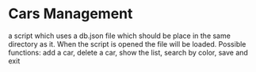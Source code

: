 # Cars Management 
a script which uses a db.json file which should be place in the same directory as it.
When the script is opened the file will be loaded.
Possible functions: add a car, delete a car, show the list, search by color, save and exit
